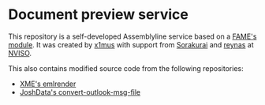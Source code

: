 # Document preview service
This repository is a self-developed Assemblyline service based on a [FAME's module](https://github.com/certsocietegenerale/fame_modules/tree/master/processing/document_preview).
It was created by [x1mus](https://github.com/x1mus) with support from [Sorakurai](https://github.com/Sorakurai) and [reynas](https://github.com/reynas) at [NVISO](https://github.com/NVISOsecurity).

This also contains modified source code from the following repositories:
- [XME's emlrender](https://github.com/xme/emlrender)
- [JoshData's convert-outlook-msg-file](https://github.com/JoshData/convert-outlook-msg-file)
